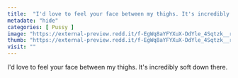```yaml
---
title:  "I'd love to feel your face between my thighs. It's incredibly soft down there."
metadate: "hide"
categories: [ Pussy ]
image: "https://external-preview.redd.it/f-EgWq8aYFYXuX-DdYle_4Sqtzk__rMBPNFkNDL1K94.jpg?auto=webp&s=a5d8aac2b3f333ac0501a88d124b0b786b12ac5c"
thumb: "https://external-preview.redd.it/f-EgWq8aYFYXuX-DdYle_4Sqtzk__rMBPNFkNDL1K94.jpg?width=1080&crop=smart&auto=webp&s=11ff4661700370469c70bf132d3c740f7f49b797"
visit: ""
---
```

I'd love to feel your face between my thighs. It's incredibly soft down there.

